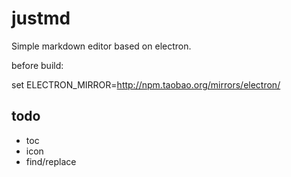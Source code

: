 # justmd
Simple markdown editor based on electron.

before build:

set ELECTRON_MIRROR=http://npm.taobao.org/mirrors/electron/

## todo

* toc
* icon
* find/replace

